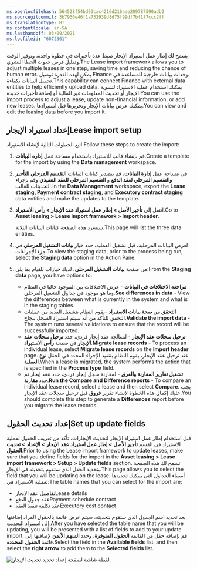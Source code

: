 ```yaml
---
ms.openlocfilehash: 564528f54bd93cac4216d216aae209787590adb2
ms.sourcegitcommit: 3b7930e46f1a732939d8d75f99df7bf1f7ccc2ff
ms.translationtype: HT
ms.contentlocale: ar-SA
ms.lasthandoff: 03/09/2021
ms.locfileid: "6072361"
---
```

<span data-ttu-id="31c06-101">يسمح لك إطار عمل استيراد الإيجار ضبط عدة تأجيرات في خطوة واحدة، وتوفير الوقت وتقليل فرص حدوث الخطأ البشري.</span><span class="sxs-lookup"><span data-stu-id="31c06-101">The Lease import framework allows you to adjust multiple leases in one step, saving time and reducing the chance of human error.</span></span> <span data-ttu-id="31c06-102">يمكن لهذه القدرة توصيل Finance بوحدات بيانات خارجية للمساعدة في تحميل البيانات بكفاءة.</span><span class="sxs-lookup"><span data-stu-id="31c06-102">This capability can connect Finance with external data entities to help efficiently upload data.</span></span> <span data-ttu-id="31c06-103">يمكنك استخدام عملية الاستيراد لتسوية الإيجار أو تحديث المعلومات غير المالية أو إضافة تأجيرات جديدة.</span><span class="sxs-lookup"><span data-stu-id="31c06-103">You can use the import process to adjust a lease, update non-financial information, or add new leases.</span></span> <span data-ttu-id="31c06-104">يمكنك عرض بيانات الإيجار وتحريرها قبل استيرادها.</span><span class="sxs-lookup"><span data-stu-id="31c06-104">You can view and edit the leasing data before you import it.</span></span>
## <a name="lease-import-setup"></a><span data-ttu-id="31c06-105">إعداد استيراد الإيجار</span><span class="sxs-lookup"><span data-stu-id="31c06-105">Lease import setup</span></span>
<span data-ttu-id="31c06-106">اتبع الخطوات التالية لإنشاء الاستيراد:</span><span class="sxs-lookup"><span data-stu-id="31c06-106">Follow these steps to create the import:</span></span>

1.  <span data-ttu-id="31c06-107">قم بإنشاء قالب للاستيراد باستخدام مساحة عمل **إدارة البيانات**.</span><span class="sxs-lookup"><span data-stu-id="31c06-107">Create a template for the import by using the **Data management** workspace.</span></span>
2.  <span data-ttu-id="31c06-108">في مساحة عمل **إدارة البيانات**، قم بتصدير كيانات البيانات **التقسيم المرحلي للتأجير والتقسيم المرحلي لعقد الدفع** و **التقسيم المرحلي للعقد التنفيذي** وقم بإجراء التحديثات للقالب.</span><span class="sxs-lookup"><span data-stu-id="31c06-108">In the **Data Management** workspace, export the **Lease staging, Payment contract staging**, and **Executory contract staging** data entities and make the updates to the template.</span></span>
3.  <span data-ttu-id="31c06-109">انتقل إلى **تأجير الأصل > إطار عمل استيراد عقد الإيجار > رأس الاستيراد**.</span><span class="sxs-lookup"><span data-stu-id="31c06-109">Go to **Asset leasing > Lease import framework > Import header**.</span></span> 

    <span data-ttu-id="31c06-110">ستسرد هذه الصفحة كيانات البيانات الثلاثة.</span><span class="sxs-lookup"><span data-stu-id="31c06-110">This page will list the three data entities.</span></span>

4.  <span data-ttu-id="31c06-111">لعرض البيانات المرحلية، قبل تشغيل العملية، حدد خيار **بيانات التشغيل المرحلي** في جزء الإجراءات.</span><span class="sxs-lookup"><span data-stu-id="31c06-111">To view the staging data, prior to the process being run, select the **Staging data** option in the Action Pane.</span></span>
5.  <span data-ttu-id="31c06-112">من صفحة **بيانات التشغيل المرحلي**، لديك خيارات للقيام بما يلي:</span><span class="sxs-lookup"><span data-stu-id="31c06-112">From the **Staging data** page, you have options to:</span></span>

    - <span data-ttu-id="31c06-113">**مراجعة الاختلافات في البيانات** - عرض الاختلافات بين الموجود حاليا في النظام وما هو موجود في جداول التشغيل المرحلي.</span><span class="sxs-lookup"><span data-stu-id="31c06-113">**See differences in data** - View the differences between what is currently in the system and what is in the staging tables.</span></span> 
    - <span data-ttu-id="31c06-114">**التحقق من صحة بيانات الاستيراد** -يقوم النظام بتشغيل العديد من عمليات التحقق للتأكد من أنه سيتم استيراد السجل بنجاح.</span><span class="sxs-lookup"><span data-stu-id="31c06-114">**Validate the import data** - The system runs several validations to ensure that the record will be successfully imported.</span></span>
    - <span data-ttu-id="31c06-115">**ترحيل سجلات عقد الإيجار** - لمعالجة عقد إيجار فردي، حدد **ترحيل سجلات عقد الإيجار** في صفحة **رأس الاستيراد**.</span><span class="sxs-lookup"><span data-stu-id="31c06-115">**Migrate lease records** - To process an individual lease, select **Migrate lease records** on the **Import header** page.</span></span> <span data-ttu-id="31c06-116">عند ترحيل عقد الإيجار، يقوم النظام بتنفيذ الإجراء المحدد في الحقل **نوع العملية**.</span><span class="sxs-lookup"><span data-stu-id="31c06-116">When a lease is migrated, the system performs the action that is specified in the **Process type** field.</span></span>
    - <span data-ttu-id="31c06-117">**تشغيل تقارير المقارنة والفرق** - لمقارنة سجل إيجار فردي، حدد عقد إيجار ثم حدد **مقارنة**.</span><span class="sxs-lookup"><span data-stu-id="31c06-117">**Run the Compare and Difference reports** - To compare an individual lease record, select a lease and then select **Compare**.</span></span> <span data-ttu-id="31c06-118">يجب عليك إكمال هذه الخطوة لإنشاء تقرير **فروق** قبل ترحيل سجلات عقد الإيجار.</span><span class="sxs-lookup"><span data-stu-id="31c06-118">You should complete this step to generate a **Differences** report before you migrate the lease records.</span></span> 

## <a name="set-up-update-fields"></a><span data-ttu-id="31c06-119">إعداد تحديث الحقول</span><span class="sxs-lookup"><span data-stu-id="31c06-119">Set up update fields</span></span>
<span data-ttu-id="31c06-120">قبل استخدام إطار عمل استيراد الإيجار لتحديث الإيجارات، تأكد من تعريف الحقول لعملية الاستيراد في القسم **تأجير الأصل > إطار عمل استيراد عقد الإيجار > الإعداد > تحديث الحقول**.</span><span class="sxs-lookup"><span data-stu-id="31c06-120">Prior to using the Lease import framework to update leases, make sure that you define fields for the import in the **Asset leasing > Lease import framework > Setup > Update fields** section.</span></span> <span data-ttu-id="31c06-121">تسمح لك هذه الصفحة بتحديد الحقل الذي ستقوم بتحديثه في الإيجار.</span><span class="sxs-lookup"><span data-stu-id="31c06-121">This page allows you to select the field that you will be updating on the lease.</span></span>
<span data-ttu-id="31c06-122">أسماء الجداول التي يمكنك تحديدها لعمليه الاستيراد هي:</span><span class="sxs-lookup"><span data-stu-id="31c06-122">The table names that you can select for the import are:</span></span>

- <span data-ttu-id="31c06-123">تفاصيل عقد الإيجار</span><span class="sxs-lookup"><span data-stu-id="31c06-123">Lease details</span></span>
- <span data-ttu-id="31c06-124">عقد جدول الدفع</span><span class="sxs-lookup"><span data-stu-id="31c06-124">Payment schedule contract</span></span>
- <span data-ttu-id="31c06-125">عقد تكلفة تنفيذ العقد</span><span class="sxs-lookup"><span data-stu-id="31c06-125">Executory cost contact</span></span>


<span data-ttu-id="31c06-126">بعد تحديد اسم الجدول الذي ستقوم بتحديثه، سيتم عرض قائمة بالحقول المراد إضافتها إلى استيراد التحديث.</span><span class="sxs-lookup"><span data-stu-id="31c06-126">After you have selected the table name that you will be updating, you will be presented with a list of fields to add to your update import.</span></span> <span data-ttu-id="31c06-127">قم بإضافة حقل من القائمة **الحقول المتوفرة**، وحدد **السهم الأيمن** لإضافتها إلى قائمة **الحقول المحددة**.</span><span class="sxs-lookup"><span data-stu-id="31c06-127">Select the field in the **Available fields** list, and then select the **right arrow** to add them to the **Selected fields** list.</span></span>

![لقطة شاشة لصفحة إعداد تحديد تحديث الإيجار.](../media/update-lease-selection-setup.png)


